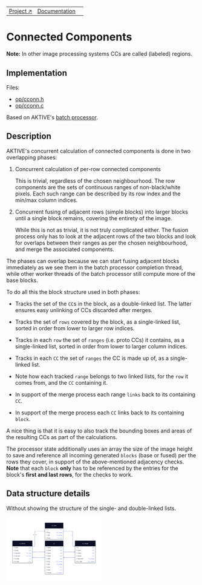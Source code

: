 
||||
|---|---|---|
|[Project ↗](../../README.md)|[Documentation](../index.md)||[Developer Index ↗](index.md)|

# Connected Components

__Note:__ In other image processing systems CCs are called (labeled) regions.

## Implementation

Files:

  - [op/cconn.h](/file?ci=trunk&name=op/cconn.h)
  - [op/cconn.c](/file?ci=trunk&name=op/cconn.c)

Based on AKTIVE's [batch processor](batch.md).

## Description

AKTIVE's concurrent calculation of connected components is done in two overlapping phases:

  1. Concurrent calculation of per-row connected components

     This is trivial, regardless of the chosen neighbourhood. The row components are the sets of
     continuous ranges of non-black/white pixels. Each such range can be described by its row index
     and the min/max column indices.

  1. Concurrent fusing of adjacent rows (simple blocks) into larger blocks until a single block
     remains, covering the entirety of the image.

     While this is not as trivial, it is not truly complicated either. The fusion process only has
     to look at the adjacent rows of the two blocks and look for overlaps between their ranges as
     per the chosen neighbourhood, and merge the associated components.

The phases can overlap because we can start fusing adjacent blocks immediately as we see them in the
batch processor completion thread, while other worker threads of the batch processor still compute
more of the base blocks.

To do all this the block structure used in both phases:

  - Tracks the set of the `CC`s in the block, as a double-linked list. The latter ensures easy
    unlinking of CCs discarded after merges.

  - Tracks the set of `rows` covered by the block, as a single-linked list, sorted in order from
    lower to larger row indices.

  - Tracks in each `row` the set of `ranges` (i.e. proto CCs) it contains, as a single-linked list,
    sorted in order from lower to larger column indices.

  - Tracks in each `CC` the set of `ranges` the CC is made up of, as a single-linked list.

  - Note how each tracked `range` belongs to two linked lists, for the `row` it comes from, and the
    `CC` containing it.

  - In support of the merge process each range `links` back to its containing `CC`.

  - In support of the merge process each `CC` links back to its containing `block`.

A nice thing is that it is easy to also track the bounding boxes and areas of the resulting CCs as
part of the calculations.

The processor state additionally uses an array the size of the image height to save and reference
all incoming generated `blocks` (base or fused) per the rows they cover, in support of the
above-mentioned adjacency checks. __Note__ that each `block` __only__ has to be referenced by the
entries for the block's __first and last rows__, for the checks to work.

## Data structure details

Without showing the structure of the single- and double-linked lists.

<img src='figures/cc_ops.svg' style='width:50%;'>

